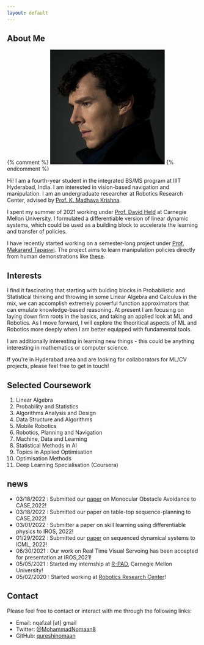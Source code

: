 ```yaml
---
layout: default
---
```


## About Me

{% comment %}  <img class="profile-picture" src="sherlock.jpg">
{% endcomment %}

Hi! I am a fourth-year student in the integrated BS/MS program at IIIT Hyderabad, India. I am interested in vision-based navigation and manipulation. I am an undergraduate researcher at Robotics Research Center, advised by [Prof. K. Madhava Krishna](https://scholar.google.co.in/citations?user=QDuPGHwAAAAJ&hl=en).

I spent my summer of 2021 working under [Prof. David Held](https://www.ri.cmu.edu/ri-faculty/david-held/) at Carnegie Mellon University. I formulated a differentiable version of linear dynamic systems, which could be used as a building block to accelerate the learning and transfer of policies.

I have recently started working on a semester-long project under [Prof. Makarand Tapaswi](https://makarandtapaswi.github.io). The project aims to learn manipulation policies directly from human demonstrations like [these](https://paperswithcode.com/dataset/something-something-v2).

## Interests

I find it fascinating that starting with bulding blocks in Probabilistic and Statistical thinking and throwing in some Linear Algebra and Calculus in the mix, we can accomplish extremely powerful function approximators that can emulate knowledge-based reasoning. At present I am focusing on laying down firm roots in the basics, and taking an applied look at ML and Robotics. As I move forward, I will explore the theoritical aspects of ML and Robotics more deeply when I am better equipped with fundamental tools.

I am additionally interesting in learning new things - this could be anything interesting in mathematics or computer science.

If you're in Hyderabad area and are looking for collaborators for ML/CV projects, please feel free to get in touch!


## Selected Coursework

1. Linear Algebra
2. Probability and Statistics
3. Algorithms Analysis and Design
4. Data Structure and Algorithms
5. Mobile Robotics
6. Robotics, Planning and Navigation
7. Machine, Data and Learning
9. Statistical Methods in AI
10. Topics in Applied Optimisation
11. Optimisation Methods
12. Deep Learning Specialisation (Coursera)

## news
* 03/18/2022 : Submitted our [paper](https://sites.google.com/view/monocular-obstacle/home) on Monocular Obstacle Avoidance to CASE,2022!
* 03/18/2022 : Submitted our paper on table-top sequence-planning to CASE,2022!
* 03/01/2022 : Submitter a paper on skill learning using differentiable physics to IROS, 2022!
* 01/29/2022 : Submitted our [paper](https://openreview.net/forum?id=rF-fT4pN1Wc&referrer=%5Bthe%20profile%20of%20Mohammad%20Nomaan%20Qureshi%5D) on sequenced dynamical systems to ICML, 2022!
* 06/30/2021 : Our work on Real Time Visual Servoing has been accepted for presentation at IROS,2021!
* 05/05/2021 : Started my internship at [R-PAD](https://r-pad.github.io), Carnegie Mellon University!
* 05/02/2020 : Started working at [Robotics Research Center](https://robotics.iiit.ac.in)!

## Contact
Please feel free to contact or interact with me through the following links:

* Email: nqafzal [at] gmail
* Twitter: [@MohammadNomaan8](https://twitter.com/MohammadNomaan8)
* GitHub: [qureshinomaan](github.com/qureshinomaan)
